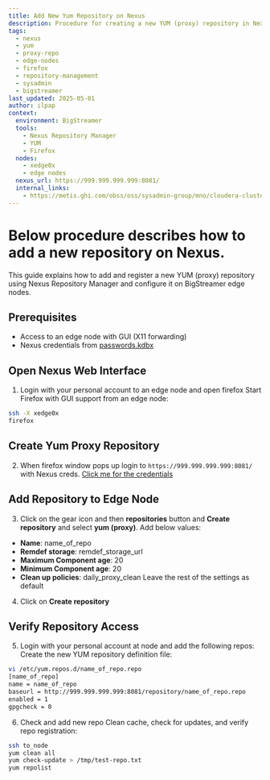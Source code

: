 ```yaml
---
title: Add New Yum Repository on Nexus
description: Procedure for creating a new YUM (proxy) repository in Nexus, configuring repository metadata, and registering the repo on edge nodes using a custom `.repo` file.
tags:
  - nexus
  - yum
  - proxy-repo
  - edge-nodes
  - firefox
  - repository-management
  - sysadmin
  - bigstreamer
last_updated: 2025-05-01
author: ilpap
context:
  environment: BigStreamer
  tools:
    - Nexus Repository Manager
    - YUM
    - Firefox
  nodes:
    - xedge0x
    - edge nodes
  nexus_url: https://999.999.999.999:8081/
  internal_links:
    - https://metis.ghi.com/obss/oss/sysadmin-group/mno/cloudera-cluster/-/blob/master/Documentation/passwords.kdbx
---
```

# Below procedure describes how to add a new repository on Nexus.
This guide explains how to add and register a new YUM (proxy) repository using Nexus Repository Manager and configure it on BigStreamer edge nodes.
## Prerequisites
- Access to an edge node with GUI (X11 forwarding)
- Nexus credentials from [passwords.kdbx](https://metis.ghi.com/obss/oss/sysadmin-group/mno/cloudera-cluster/-/blob/master/Documentation/passwords.kdbx)
## Open Nexus Web Interface
1. Login with your personal account to an edge node and open firefox
Start Firefox with GUI support from an edge node:
```bash
ssh -X xedge0x
firefox
```
## Create Yum Proxy Repository
2. When firefox window pops up login to `https://999.999.999.999:8081/` with Nexus creds.
[Click me for the credentials](https://metis.ghi.com/obss/oss/sysadmin-group/mno/cloudera-cluster/-/blob/master/Documentation/passwords.kdbx)
## Add Repository to Edge Node
3. Click on the gear icon and then **repositories** button and **Create repository** and select **yum (proxy)**.
Add below values:
- **Name**: name_of_repo
- **Remdef storage**: remdef_storage_url 
- **Maximum Component age**: 20
- **Minimum Component age**: 20
- **Clean up policies**: daily_proxy_clean
Leave the rest of the settings as default
4. Click on **Create repository**
## Verify Repository Access
5. Login with your personal account at node and add the following repos:
Create the new YUM repository definition file:
```bash
vi /etc/yum.repos.d/name_of_repo.repo
[name_of_repo]
name = name_of_repo
baseurl = http://999.999.999.999:8081/repository/name_of_repo.repo
enabled = 1
gpgcheck = 0
```
6. Check and add new repo
Clean cache, check for updates, and verify repo registration:
```bash
ssh to_node
yum clean all
yum check-update > /tmp/test-repo.txt
yum repolist
```